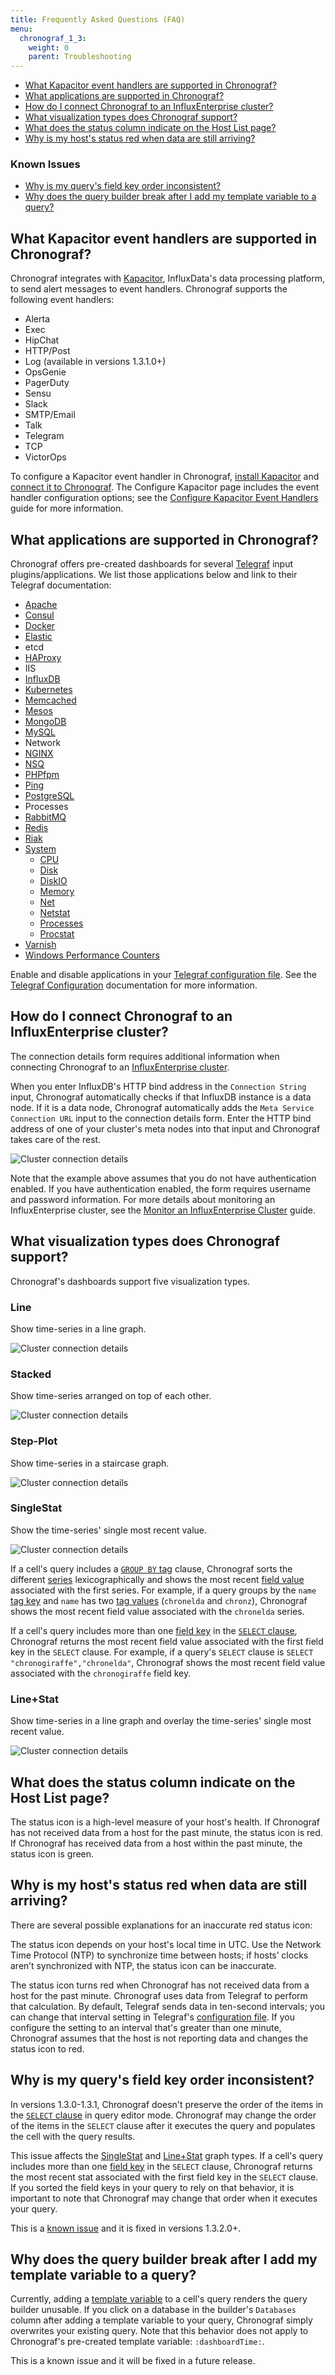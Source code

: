 ```yaml
---
title: Frequently Asked Questions (FAQ)
menu:
  chronograf_1_3:
    weight: 0
    parent: Troubleshooting
---
```


* [What Kapacitor event handlers are supported in Chronograf?](#what-kapacitor-event-handlers-are-supported-in-chronograf)
* [What applications are supported in Chronograf?](#what-applications-are-supported-in-chronograf)
* [How do I connect Chronograf to an InfluxEnterprise cluster?](#how-do-i-connect-chronograf-to-an-influxenterprise-cluster)
* [What visualization types does Chronograf support?](#what-visualization-types-does-chronograf-support)
* [What does the status column indicate on the Host List page?](#what-does-the-status-column-indicate-on-the-host-list-page)
* [Why is my host's status red when data are still arriving?](#why-is-my-host-s-status-red-when-data-are-still-arriving)

### Known Issues

* [Why is my query's field key order inconsistent?](#why-is-my-query-s-field-key-order-inconsistent)
* [Why does the query builder break after I add my template variable to a query?](#why-does-the-query-builder-break-after-i-add-my-template-variable-to-a-query)

## What Kapacitor event handlers are supported in Chronograf?

Chronograf integrates with [Kapacitor](/kapacitor/v1.3/), InfluxData's data processing platform, to send alert messages to event handlers.
Chronograf supports the following event handlers:

* Alerta
* Exec
* HipChat
* HTTP/Post
* Log (available in versions 1.3.1.0+)
* OpsGenie
* PagerDuty
* Sensu
* Slack
* SMTP/Email
* Talk
* Telegram
* TCP
* VictorOps

To configure a Kapacitor event handler in Chronograf, [install Kapacitor](/chronograf/v1.3/introduction/getting-started/#kapacitor-setup) and [connect it to Chronograf](/chronograf/v1.3/introduction/getting-started/#4-connect-chronograf-to-kapacitor).
The Configure Kapacitor page includes the event handler configuration options; see the [Configure Kapacitor Event Handlers](/chronograf/v1.3/guides/configure-kapacitor-event-handlers/) guide for more information.

## What applications are supported in Chronograf?

Chronograf offers pre-created dashboards for several [Telegraf](/telegraf/v1.3/) input plugins/applications.
We list those applications below and link to their Telegraf documentation:

* [Apache](https://github.com/influxdata/telegraf/blob/master/plugins/inputs/apache)
* [Consul](https://github.com/influxdata/telegraf/blob/master/plugins/inputs/consul)
* [Docker](https://github.com/influxdata/telegraf/blob/master/plugins/inputs/docker)
* [Elastic](https://github.com/influxdata/telegraf/blob/master/plugins/inputs/elasticsearch)
* etcd
* [HAProxy](https://github.com/influxdata/telegraf/blob/master/plugins/inputs/haproxy)
* IIS
* [InfluxDB](https://github.com/influxdata/telegraf/blob/master/plugins/inputs/influxdb)
* [Kubernetes](https://github.com/influxdata/telegraf/blob/master/plugins/inputs/kubernetes)
* [Memcached](https://github.com/influxdata/telegraf/blob/master/plugins/inputs/memcached)
* [Mesos](https://github.com/influxdata/telegraf/blob/master/plugins/inputs/mesos)
* [MongoDB](https://github.com/influxdata/telegraf/blob/master/plugins/inputs/mongodb)
* [MySQL](https://github.com/influxdata/telegraf/blob/master/plugins/inputs/mysql)
* Network
* [NGINX](https://github.com/influxdata/telegraf/blob/master/plugins/inputs/nginx)
* [NSQ](https://github.com/influxdata/telegraf/blob/master/plugins/inputs/nsq)
* [PHPfpm](https://github.com/influxdata/telegraf/blob/master/plugins/inputs/phpfpm)
* [Ping](https://github.com/influxdata/telegraf/blob/master/plugins/inputs/ping)
* [PostgreSQL](https://github.com/influxdata/telegraf/blob/master/plugins/inputs/postgresql)
* Processes
* [RabbitMQ](https://github.com/influxdata/telegraf/blob/master/plugins/inputs/rabbitmq)
* [Redis](https://github.com/influxdata/telegraf/blob/master/plugins/inputs/redis)
* [Riak](https://github.com/influxdata/telegraf/blob/master/plugins/inputs/riak)
* [System](https://github.com/influxdata/telegraf/blob/master/plugins/inputs/system/SYSTEM_README.md)
    * [CPU](https://github.com/influxdata/telegraf/blob/master/plugins/inputs/system/CPU_README.md)
    * [Disk](https://github.com/influxdata/telegraf/blob/master/plugins/inputs/system/DISK_README.md)
    * [DiskIO](https://github.com/influxdata/telegraf/blob/master/plugins/inputs/system/disk.go#L136)
    * [Memory](https://github.com/influxdata/telegraf/blob/master/plugins/inputs/system/MEM_README.md)
    * [Net](https://github.com/influxdata/telegraf/blob/master/plugins/inputs/system/net.go)
    * [Netstat](https://github.com/influxdata/telegraf/blob/master/plugins/inputs/system/NETSTAT_README.md)
    * [Processes](https://github.com/influxdata/telegraf/blob/master/plugins/inputs/system/PROCESSES_README.md)
    * [Procstat](https://github.com/influxdata/telegraf/blob/master/plugins/inputs/procstat/README.md)
* [Varnish](https://github.com/influxdata/telegraf/blob/master/plugins/inputs/varnish)
* [Windows Performance Counters](https://github.com/influxdata/telegraf/blob/master/plugins/inputs/win_perf_counters)

Enable and disable applications in your [Telegraf configuration file](https://github.com/influxdata/telegraf/blob/master/etc/telegraf.conf).
See the [Telegraf Configuration](https://github.com/influxdata/telegraf/blob/master/docs/CONFIGURATION.md) documentation for more information.

## How do I connect Chronograf to an InfluxEnterprise cluster?

The connection details form requires additional information when connecting Chronograf to an [InfluxEnterprise cluster](https://docs.influxdata.com/enterprise/v1.2/).

When you enter InfluxDB's HTTP bind address in the `Connection String` input, Chronograf automatically checks if that InfluxDB instance is a data node.
If it is a data node, Chronograf automatically adds the `Meta Service Connection URL` input to the connection details form.
Enter the HTTP bind address of one of your cluster's meta nodes into that input and Chronograf takes care of the rest.

![Cluster connection details](/img/chronograf/v1.3/faq-cluster-connection.png)

Note that the example above assumes that you do not have authentication enabled.
If you have authentication enabled, the form requires username and password information.
For more details about monitoring an InfluxEnterprise cluster, see the [Monitor an InfluxEnterprise Cluster](/chronograf/v1.3/guides/monitor-an-influxenterprise-cluster/) guide.

## What visualization types does Chronograf support?

Chronograf's dashboards support five visualization types.

### Line
Show time-series in a line graph.

![Cluster connection details](/img/chronograf/v1.3/faq-viz-line.png)

### Stacked
Show time-series arranged on top of each other.

![Cluster connection details](/img/chronograf/v1.3/faq-viz-stacked.png)

### Step-Plot
Show time-series in a staircase graph.

![Cluster connection details](/img/chronograf/v1.3/faq-viz-step.png)
 
### SingleStat
Show the time-series' single most recent value.

![Cluster connection details](/img/chronograf/v1.3/faq-viz-single.png)

If a cell's query includes a [`GROUP BY` tag](/influxdb/v1.2/query_language/data_exploration/#group-by-tags) clause, Chronograf sorts the different [series](/influxdb/v1.2/concepts/glossary/#series) lexicographically and shows the most recent [field value](/influxdb/v1.2/concepts/glossary/#field-value) associated with the first series.
For example, if a query groups by the `name` [tag key](/influxdb/v1.2/concepts/glossary/#tag-key) and `name` has two [tag values](/influxdb/v1.2/concepts/glossary/#tag-value) (`chronelda` and `chronz`), Chronograf shows the most recent field value associated with the `chronelda` series.

If a cell's query includes more than one [field key](/influxdb/v1.2/concepts/glossary/#field-key) in the [`SELECT` clause](/influxdb/v1.2/query_language/data_exploration/#select-clause), Chronograf returns the most recent field value associated with the first field key in the `SELECT` clause.
For example, if a query's `SELECT` clause is `SELECT "chronogiraffe","chronelda"`, Chronograf shows the most recent field value associated with the `chronogiraffe` field key.

### Line+Stat
Show time-series in a line graph and overlay the time-series' single most recent value.

![Cluster connection details](/img/chronograf/v1.3/faq-viz-linesingle.png)


## What does the status column indicate on the Host List page?

The status icon is a high-level measure of your host's health.
If Chronograf has not received data from a host for the past minute, the status icon is red.
If Chronograf has received data from a host within the past minute, the status icon is green.

## Why is my host's status red when data are still arriving?

There are several possible explanations for an inaccurate red status icon:

The status icon depends on your host's local time in UTC.
Use the Network Time Protocol (NTP) to synchronize time between hosts; if hosts’ clocks aren’t synchronized with NTP, the status icon can be inaccurate.

The status icon turns red when Chronograf has not received data from a host for the past minute.
Chronograf uses data from Telegraf to perform that calculation.
By default, Telegraf sends data in ten-second intervals; you can change that interval setting in Telegraf's [configuration file](/telegraf/v1.3/administration/configuration/).
If you configure the setting to an interval that's greater than one minute, Chronograf assumes that the host is not reporting data and changes the status icon to red.

## Why is my query's field key order inconsistent?

In versions 1.3.0-1.3.1, Chronograf doesn't preserve the order of the items in the [`SELECT` clause](/influxdb/v1.2/query_language/data_exploration/#the-basic-select-statement) in query editor mode.
Chronograf may change the order of the items in the `SELECT` clause after it executes the query and populates the cell with the query results.

This issue affects the [SingleStat](#singlestat) and [Line+Stat](#line-stat) graph types.
If a cell's query includes more than one [field key](/influxdb/v1.2/concepts/glossary/#field-key) in the `SELECT` clause, Chronograf returns the most recent stat associated with the first field key in the `SELECT` clause.
If you sorted the field keys in your query to rely on that behavior, it is important to note that Chronograf may change that order when it executes your query.

This is a [known issue](https://github.com/influxdata/chronograf/issues/1158) and it is fixed in versions 1.3.2.0+.

## Why does the query builder break after I add my template variable to a query?

Currently, adding a [template variable](/chronograf/v1.3/guides/dashboard-template-variables/) to a cell's query renders the query builder unusable.
If you click on a database in the builder's `Databases` column after adding a template variable to your query, Chronograf simply overwrites your existing query.
Note that this behavior does not apply to Chronograf's pre-created template variable: `:dashboardTime:`.

This is a known issue and it will be fixed in a future release.
